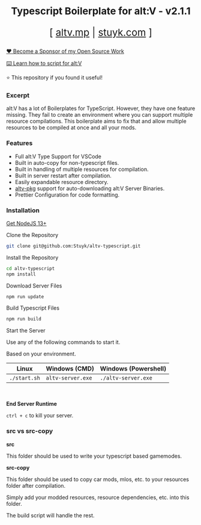 <p align="center" style="font-size: 26px">
	<b>Typescript Boilerplate for alt:V - v2.1.1</b>
</p>
<p align="center" style="font-size: 26px">
	[ <a href="https://altv.mp">altv.mp</a> | <a href="https://stuyk.com/">stuyk.com</a> ]
</p>

[❤️ Become a Sponsor of my Open Source Work](https://github.com/sponsors/Stuyk/)

[⌨️ Learn how to script for alt:V](https://stuyk.github.io/altv-javascript-guide/)

⭐ This repository if you found it useful!

### Excerpt

alt:V has a lot of Boilerplates for TypeScript. However, they have one feature missing. They fail to create an environment where you can support multiple resource compilations. This boilerplate aims to fix that and allow multiple resources to be compiled at once and all your mods.

### Features

-   Full alt:V Type Support for VSCode
-   Built in auto-copy for non-typescript files.
-   Built in handling of multiple resources for compilation.
-   Built in server restart after compilation.
-   Easily expandable resource directory.
-   [altv-pkg](https://github.com/Stuyk/altv-pkg) support for auto-downloading alt:V Server Binaries.
-   Prettier Configuration for code formatting.

### Installation

[Get NodeJS 13+](https://nodejs.org/en/download/current/)

Clone the Repository

```sh
git clone git@github.com:Stuyk/altv-typescript.git
```

Install the Repository

```sh
cd altv-typescript
npm install
```

Download Server Files

```sh
npm run update
```

Build Typescript Files

```sh
npm run build
```

Start the Server

Use any of the following commands to start it.

Based on your environment.

| Linux        | Windows (CMD)     | Windows (Powershell) |
| ------------ | ----------------- | -------------------- |
| `./start.sh` | `altv-server.exe` | `./altv-server.exe`  |

<br />

**End Server Runtime**

`ctrl + c` to kill your server.

### src vs src-copy

**src**

This folder should be used to write your typescript based gamemodes.

**src-copy**

This folder should be used to copy car mods, mlos, etc. to your resources folder after compilation.

Simply add your modded resources, resource dependencies, etc. into this folder.

The build script will handle the rest.
